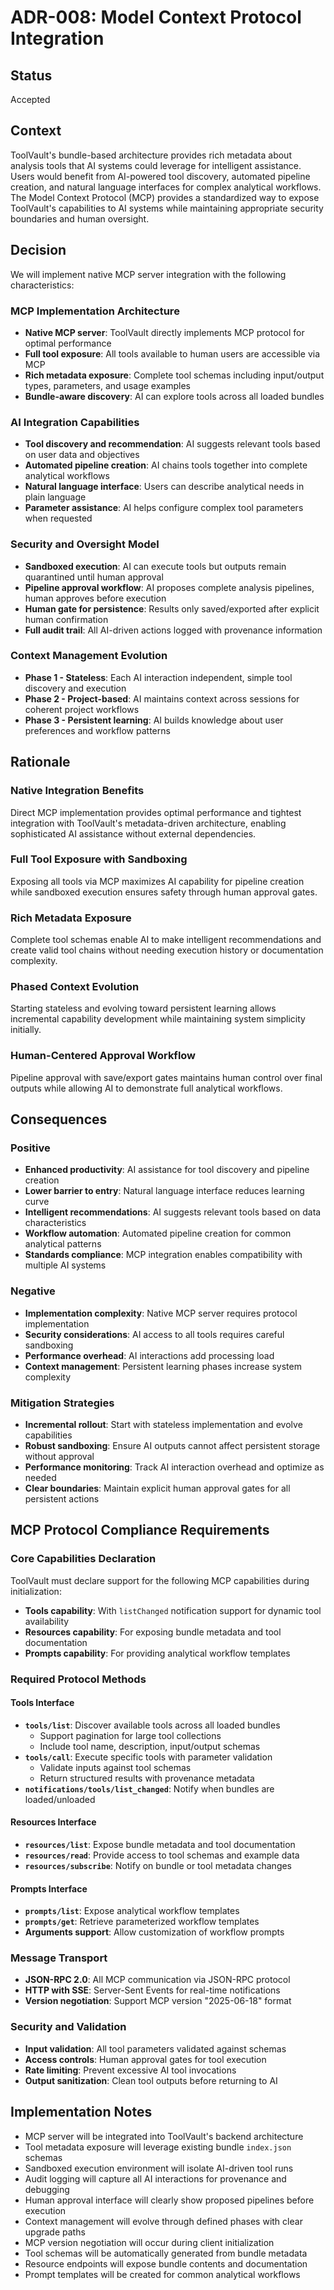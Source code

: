 # ADR-008: Model Context Protocol Integration

## Status
Accepted

## Context
ToolVault's bundle-based architecture provides rich metadata about analysis tools that AI systems could leverage for intelligent assistance. Users would benefit from AI-powered tool discovery, automated pipeline creation, and natural language interfaces for complex analytical workflows. The Model Context Protocol (MCP) provides a standardized way to expose ToolVault's capabilities to AI systems while maintaining appropriate security boundaries and human oversight.

## Decision
We will implement native MCP server integration with the following characteristics:

### MCP Implementation Architecture
- **Native MCP server**: ToolVault directly implements MCP protocol for optimal performance
- **Full tool exposure**: All tools available to human users are accessible via MCP
- **Rich metadata exposure**: Complete tool schemas including input/output types, parameters, and usage examples
- **Bundle-aware discovery**: AI can explore tools across all loaded bundles

### AI Integration Capabilities
- **Tool discovery and recommendation**: AI suggests relevant tools based on user data and objectives
- **Automated pipeline creation**: AI chains tools together into complete analytical workflows
- **Natural language interface**: Users can describe analytical needs in plain language
- **Parameter assistance**: AI helps configure complex tool parameters when requested

### Security and Oversight Model
- **Sandboxed execution**: AI can execute tools but outputs remain quarantined until human approval
- **Pipeline approval workflow**: AI proposes complete analysis pipelines, human approves before execution
- **Human gate for persistence**: Results only saved/exported after explicit human confirmation
- **Full audit trail**: All AI-driven actions logged with provenance information

### Context Management Evolution
- **Phase 1 - Stateless**: Each AI interaction independent, simple tool discovery and execution
- **Phase 2 - Project-based**: AI maintains context across sessions for coherent project workflows  
- **Phase 3 - Persistent learning**: AI builds knowledge about user preferences and workflow patterns

## Rationale

### Native Integration Benefits
Direct MCP implementation provides optimal performance and tightest integration with ToolVault's metadata-driven architecture, enabling sophisticated AI assistance without external dependencies.

### Full Tool Exposure with Sandboxing
Exposing all tools via MCP maximizes AI capability for pipeline creation while sandboxed execution ensures safety through human approval gates.

### Rich Metadata Exposure
Complete tool schemas enable AI to make intelligent recommendations and create valid tool chains without needing execution history or documentation complexity.

### Phased Context Evolution
Starting stateless and evolving toward persistent learning allows incremental capability development while maintaining system simplicity initially.

### Human-Centered Approval Workflow
Pipeline approval with save/export gates maintains human control over final outputs while allowing AI to demonstrate full analytical workflows.

## Consequences

### Positive
- **Enhanced productivity**: AI assistance for tool discovery and pipeline creation
- **Lower barrier to entry**: Natural language interface reduces learning curve
- **Intelligent recommendations**: AI suggests relevant tools based on data characteristics
- **Workflow automation**: Automated pipeline creation for common analytical patterns
- **Standards compliance**: MCP integration enables compatibility with multiple AI systems

### Negative
- **Implementation complexity**: Native MCP server requires protocol implementation
- **Security considerations**: AI access to all tools requires careful sandboxing
- **Performance overhead**: AI interactions add processing load
- **Context management**: Persistent learning phases increase system complexity

### Mitigation Strategies
- **Incremental rollout**: Start with stateless implementation and evolve capabilities
- **Robust sandboxing**: Ensure AI outputs cannot affect persistent storage without approval
- **Performance monitoring**: Track AI interaction overhead and optimize as needed
- **Clear boundaries**: Maintain explicit human approval gates for all persistent actions

## MCP Protocol Compliance Requirements

### Core Capabilities Declaration
ToolVault must declare support for the following MCP capabilities during initialization:
- **Tools capability**: With `listChanged` notification support for dynamic tool availability
- **Resources capability**: For exposing bundle metadata and tool documentation  
- **Prompts capability**: For providing analytical workflow templates

### Required Protocol Methods

#### Tools Interface
- **`tools/list`**: Discover available tools across all loaded bundles
  - Support pagination for large tool collections
  - Include tool name, description, input/output schemas
- **`tools/call`**: Execute specific tools with parameter validation
  - Validate inputs against tool schemas
  - Return structured results with provenance metadata
- **`notifications/tools/list_changed`**: Notify when bundles are loaded/unloaded

#### Resources Interface  
- **`resources/list`**: Expose bundle metadata and tool documentation
- **`resources/read`**: Provide access to tool schemas and example data
- **`resources/subscribe`**: Notify on bundle or tool metadata changes

#### Prompts Interface
- **`prompts/list`**: Expose analytical workflow templates
- **`prompts/get`**: Retrieve parameterized workflow templates
- **Arguments support**: Allow customization of workflow prompts

### Message Transport
- **JSON-RPC 2.0**: All MCP communication via JSON-RPC protocol
- **HTTP with SSE**: Server-Sent Events for real-time notifications
- **Version negotiation**: Support MCP version "2025-06-18" format

### Security and Validation
- **Input validation**: All tool parameters validated against schemas
- **Access controls**: Human approval gates for tool execution
- **Rate limiting**: Prevent excessive AI tool invocations
- **Output sanitization**: Clean tool outputs before returning to AI

## Implementation Notes
- MCP server will be integrated into ToolVault's backend architecture
- Tool metadata exposure will leverage existing bundle `index.json` schemas
- Sandboxed execution environment will isolate AI-driven tool runs
- Audit logging will capture all AI interactions for provenance and debugging
- Human approval interface will clearly show proposed pipelines before execution
- Context management will evolve through defined phases with clear upgrade paths
- MCP version negotiation will occur during client initialization
- Tool schemas will be automatically generated from bundle metadata
- Resource endpoints will expose bundle contents and documentation
- Prompt templates will be created for common analytical workflows